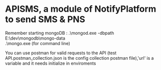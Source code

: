 # APISMS, a module of NotifyPlatform to send SMS & PNS

Remember starting mongoDB :
.\mongod.exe -dbpath E:\dev\mongodb\mongo-data\
.\mongo.exe (for command line)

You can use postman for valid requests to the API (test API.postman_collection.json is the config collection postman file),'url' is a variable and it needs initialize in enviroments